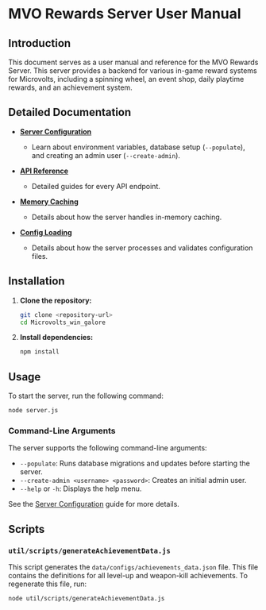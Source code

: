 # MVO Rewards Server User Manual

## Introduction

This document serves as a user manual and reference for the MVO Rewards Server. This server provides a backend for various in-game reward systems for Microvolts, including a spinning wheel, an event shop, daily playtime rewards, and an achievement system.

## Detailed Documentation

*   **[Server Configuration](./configuration.md)**
    *   Learn about environment variables, database setup (`--populate`), and creating an admin user (`--create-admin`).

*   **[API Reference](./api-reference/README.md)**
    *   Detailed guides for every API endpoint. 

*   **[Memory Caching](./memory-caching.md)**
    *   Details about how the server handles in-memory caching.

*   **[Config Loading](./config-loading.md)**
    *   Details about how the server processes and validates configuration files.

## Installation

1.  **Clone the repository:**
    ```bash
    git clone <repository-url>
    cd Microvolts_win_galore
    ```

2.  **Install dependencies:**
    ```bash
    npm install
    ```

## Usage

To start the server, run the following command:

```bash
node server.js
```

### Command-Line Arguments

The server supports the following command-line arguments:

*   `--populate`: Runs database migrations and updates before starting the server.
*   `--create-admin <username> <password>`: Creates an initial admin user.
*   `--help` or `-h`: Displays the help menu.

See the [Server Configuration](./configuration.md) guide for more details.

## Scripts

### `util/scripts/generateAchievementData.js`

This script generates the `data/configs/achievements_data.json` file. This file contains the definitions for all level-up and weapon-kill achievements. To regenerate this file, run:

```bash
node util/scripts/generateAchievementData.js
```
